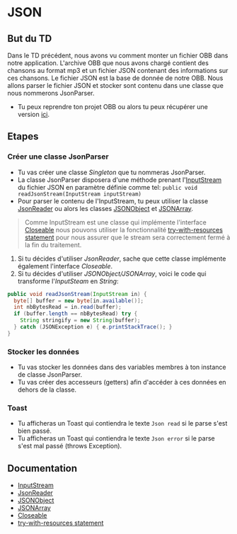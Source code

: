 # JSON

## But du TD
Dans le TD précédent, nous avons vu comment monter un fichier OBB dans notre application. L'archive OBB que nous avons chargé contient des chansons au format mp3 et un fichier JSON contenant des informations sur ces chansons.
Le fichier JSON est la base de donnée de notre OBB.
Nous allons parser le fichier JSON et stocker sont contenu dans une classe que nous nommerons JsonParser.

* Tu peux reprendre ton projet OBB ou alors tu peux récupérer une version [ici](https://github.com/WildCodeSchool/dojo-android-audio-obb).

## Etapes
### Créer une classe JsonParser
* Tu vas créer une classe *Singleton* que tu nommeras JsonParser.
* La classe JsonParser disposera d'une méthode prenant l'[InputStream](https://developer.android.com/reference/java/io/InputStream) du fichier JSON en paramètre définie comme tel:
```public void readJsonStream(InputStream inputStream)```
* Pour parser le contenu de l'InputStream, tu peux utiliser la classe [JsonReader](https://developer.android.com/reference/android/util/JsonReader) ou alors les classes [JSONObject](https://developer.android.com/reference/org/json/JSONObject) et [JSONArray](https://developer.android.com/reference/org/json/JSONArray).

> Comme InputStream est une classe qui implémente l'interface [Closeable](https://developer.android.com/reference/java/io/Closeable) nous pouvons utiliser la fonctionnalité [try-with-resources statement](https://docs.oracle.com/javase/tutorial/essential/exceptions/tryResourceClose.html) pour nous assurer que le stream sera correctement fermé à la fin du traitement.

1. Si tu décides d'utiliser *JsonReader*, sache que cette classe implémente également l'interface *Closeable*.
2. Si tu décides d'utiliser *JSONObject/JSONArray*, voici le code qui transforme l'*InputSteam* en *String*:
```java
public void readJsonStream(InputStream in) {
  byte[] buffer = new byte[in.available()];
  int nbBytesRead = in.read(buffer);
  if (buffer.length == nbBytesRead) try {
    String stringify = new String(buffer);
  } catch (JSONException e) { e.printStackTrace(); }
}
```

### Stocker les données
* Tu vas stocker les données dans des variables membres à ton instance de classe JsonParser.
* Tu vas créer des accesseurs (getters) afin d'accéder à ces données en dehors de la classe.

### Toast
* Tu afficheras un Toast qui contiendra le texte ```Json read``` si le parse s'est bien passé.
* Tu afficheras un Toast qui contiendra le texte ```Json error``` si le parse s'est mal passé (throws Exception).

## Documentation
* [InputStream](https://developer.android.com/reference/java/io/InputStream)
* [JsonReader](https://developer.android.com/reference/android/util/JsonReader)
* [JSONObject](https://developer.android.com/reference/org/json/JSONObject)
* [JSONArray](https://developer.android.com/reference/org/json/JSONArray)
* [Closeable](https://developer.android.com/reference/java/io/Closeable)
* [try-with-resources statement](https://docs.oracle.com/javase/tutorial/essential/exceptions/tryResourceClose.html)
